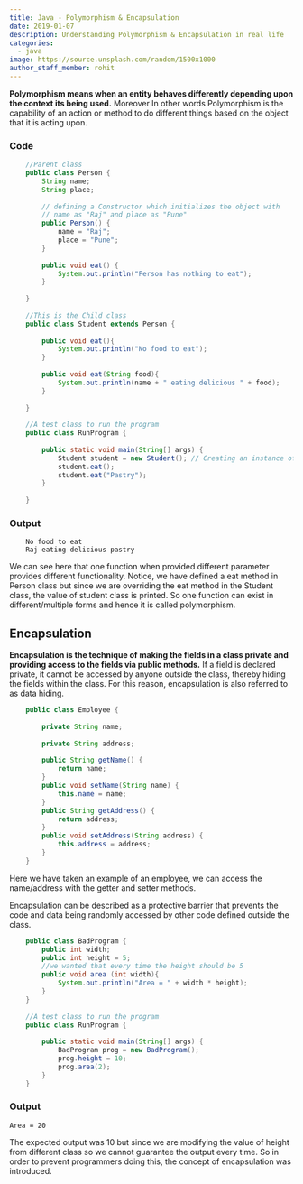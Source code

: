```yaml
---
title: Java - Polymorphism & Encapsulation
date: 2019-01-07
description: Understanding Polymorphism & Encapsulation in real life
categories:
  - java
image: https://source.unsplash.com/random/1500x1000
author_staff_member: rohit
---
```


**Polymorphism means when an entity behaves differently depending upon the context its being used.** Moreover In other words Polymorphism is the capability of an action or method to do different things based on the object that it is acting upon.

### Code
```java
    //Parent class
    public class Person {
        String name;
        String place;
        
        // defining a Constructor which initializes the object with
        // name as "Raj" and place as "Pune"
        public Person() { 
            name = "Raj";
            place = "Pune";
        }
    
        public void eat() {
            System.out.println("Person has nothing to eat");
        }
        
    }
    
    //This is the Child class
    public class Student extends Person {
    
    	public void eat(){
    		System.out.println("No food to eat");
    	}
    	
    	public void eat(String food){
    		System.out.println(name + " eating delicious " + food);
    	}
    	
    }
    
    //A test class to run the program
    public class RunProgram {
    	
    	public static void main(String[] args) {
    		Student student = new Student(); // Creating an instance of Class Student
    		student.eat();
    		student.eat("Pastry");
    	}
    
    }    

``` 

### Output

```text
    No food to eat
    Raj eating delicious pastry
```
We can see here that one function when provided different parameter provides different functionality. Notice, we have defined a eat method in Person class but since we are overriding the eat method in the Student class, the value of student class is printed. So one function can exist in different/multiple forms and hence it is called polymorphism.


## Encapsulation

**Encapsulation is the technique of making the fields in a class private and providing access to the fields via public methods.** If a field is declared private, it cannot be accessed by anyone outside the class, thereby hiding the fields within the class. For this reason, encapsulation is also referred to as data hiding.

```java
    public class Employee {
        
        private String name;
        
        private String address;
        
        public String getName() {
            return name;
        }
        public void setName(String name) {
            this.name = name;
        }
        public String getAddress() {
            return address;
        }
        public void setAddress(String address) {
            this.address = address;
        }
    }

```
Here we have taken an example of an employee, we can access the name/address with the getter and setter methods.

Encapsulation can be described as a protective barrier that prevents the code and data being randomly accessed by other code defined outside the class. 

```java
    public class BadProgram {
        public int width;
        public int height = 5;
        //we wanted that every time the height should be 5
        public void area (int width){
            System.out.println("Area = " + width * height);
        }
    }
    
    //A test class to run the program
    public class RunProgram {
        
        public static void main(String[] args) {
            BadProgram prog = new BadProgram();
            prog.height = 10;
            prog.area(2);	
        }
    }

```

### Output
```text
Area = 20
```
The expected output was 10 but since we are modifying the value of height from different class so we cannot guarantee the output every time. So in order to prevent programmers doing this, the concept of encapsulation was introduced.